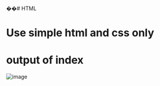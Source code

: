 ��#   H T M L 
 
# Use simple html and css only
# output of index

![image](https://github.com/user-attachments/assets/32576d2e-a45f-4352-b66a-1953fbea173c)
